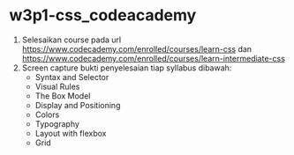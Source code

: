 # w3p1-css_codeacademy

1. Selesaikan course pada url https://www.codecademy.com/enrolled/courses/learn-css dan https://www.codecademy.com/enrolled/courses/learn-intermediate-css
2. Screen capture bukti penyelesaian tiap syllabus dibawah:
    - Syntax and Selector
    - Visual Rules
    - The Box Model
    - Display and Positioning
    - Colors
    - Typography
    - Layout with flexbox
    - Grid
